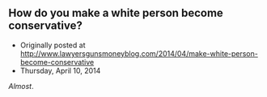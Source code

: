 ## How do you make a white person become conservative?

 * Originally posted at http://www.lawyersgunsmoneyblog.com/2014/04/make-white-person-become-conservative
 * Thursday, April 10, 2014

_Almost_.